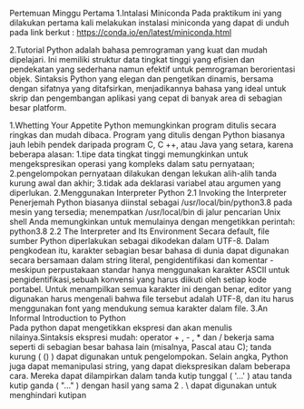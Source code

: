 Pertemuan Minggu Pertama
1.Intalasi Miniconda
Pada praktikum ini yang dilakukan pertama kali melakukan instalasi miniconda yang dapat di unduh pada link berkut :  https://conda.io/en/latest/miniconda.html

2.Tutorial
	Python adalah bahasa pemrograman yang kuat dan mudah dipelajari. Ini memiliki struktur data tingkat tinggi yang efisien dan pendekatan yang sederhana namun efektif untuk pemrograman berorientasi objek. 
Sintaksis Python yang elegan dan pengetikan dinamis, bersama dengan sifatnya yang ditafsirkan, menjadikannya bahasa yang ideal untuk skrip dan pengembangan aplikasi yang cepat di banyak area di sebagian besar platform.

1.Whetting Your Appetite
	Python memungkinkan program ditulis secara ringkas dan mudah dibaca. Program yang ditulis dengan Python biasanya jauh lebih pendek daripada program C, C ++, atau Java yang setara, karena beberapa alasan:
		1.tipe data tingkat tinggi memungkinkan untuk mengekspresikan operasi yang kompleks dalam satu pernyataan;
		2.pengelompokan pernyataan dilakukan dengan lekukan alih-alih tanda kurung awal dan akhir;
		3.tidak ada deklarasi variabel atau argumen yang diperlukan.
2.Menggunakan Interpreter Python 
	2.1 Invoking the Interpreter
			Penerjemah Python biasanya diinstal sebagai /usr/local/bin/python3.8 pada mesin yang tersedia; menempatkan /usr/local/bin di jalur pencarian Unix shell Anda memungkinkan untuk memulainya dengan mengetikkan perintah: python3.8
	2.2 The Interpreter and Its Environment
			Secara default, file sumber Python diperlakukan sebagai dikodekan dalam UTF-8. Dalam pengkodean itu, karakter sebagian besar bahasa di dunia dapat digunakan secara bersamaan dalam string literal, pengidentifikasi dan komentar - meskipun perpustakaan standar hanya menggunakan karakter ASCII untuk pengidentifikasi,sebuah konvensi yang harus diikuti oleh setiap kode portabel.
			Untuk menampilkan semua karakter ini dengan benar, editor yang digunakan harus mengenali bahwa file tersebut adalah UTF-8, dan itu harus menggunakan font yang mendukung semua karakter dalam file.
3.An Informal Introduction to Python	
	Pada python dapat mengetikkan ekspresi dan akan menulis nilainya.Sintaksis ekspresi mudah: operator + , - , * dan / bekerja sama seperti di sebagian besar bahasa lain (misalnya, Pascal atau C); tanda kurung ( () ) dapat digunakan untuk pengelompokan.
Selain angka, Python juga dapat memanipulasi string, yang dapat diekspresikan dalam beberapa cara. Mereka dapat dilampirkan dalam tanda kutip tunggal ( '...' ) atau tanda kutip ganda ( "..." ) dengan hasil yang sama 2 . \ dapat digunakan untuk menghindari kutipan
	
